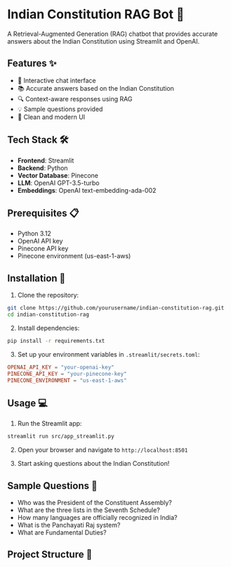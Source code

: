 # Indian Constitution RAG Bot 🤖

A Retrieval-Augmented Generation (RAG) chatbot that provides accurate answers about the Indian Constitution using Streamlit and OpenAI.

## Features ✨

- 🤖 Interactive chat interface
- 📚 Accurate answers based on the Indian Constitution
- 🔍 Context-aware responses using RAG
- 💡 Sample questions provided
- 🎨 Clean and modern UI

## Tech Stack 🛠

- **Frontend**: Streamlit
- **Backend**: Python
- **Vector Database**: Pinecone
- **LLM**: OpenAI GPT-3.5-turbo
- **Embeddings**: OpenAI text-embedding-ada-002

## Prerequisites 📋

- Python 3.12
- OpenAI API key
- Pinecone API key
- Pinecone environment (us-east-1-aws)

## Installation 🚀

1. Clone the repository:
```bash
git clone https://github.com/yourusername/indian-constitution-rag.git
cd indian-constitution-rag
```

2. Install dependencies:
```bash
pip install -r requirements.txt
```

3. Set up your environment variables in `.streamlit/secrets.toml`:
```toml
OPENAI_API_KEY = "your-openai-key"
PINECONE_API_KEY = "your-pinecone-key"
PINECONE_ENVIRONMENT = "us-east-1-aws"
```

## Usage 💻

1. Run the Streamlit app:
```bash
streamlit run src/app_streamlit.py
```

2. Open your browser and navigate to `http://localhost:8501`

3. Start asking questions about the Indian Constitution!

## Sample Questions 📝

- Who was the President of the Constituent Assembly?
- What are the three lists in the Seventh Schedule?
- How many languages are officially recognized in India?
- What is the Panchayati Raj system?
- What are Fundamental Duties?

## Project Structure 📁
